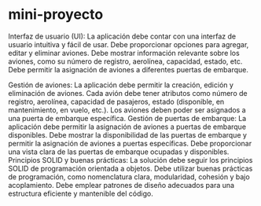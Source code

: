 # mini-proyecto
Interfaz de usuario (UI):
La aplicación debe contar con una interfaz de usuario intuitiva y fácil de usar.
Debe proporcionar opciones para agregar, editar y eliminar aviones.
Debe mostrar información relevante sobre los aviones, como su número de registro, aerolínea, capacidad, estado, etc.
Debe permitir la asignación de aviones a diferentes puertas de embarque.

Gestión de aviones:
La aplicación debe permitir la creación, edición y eliminación de aviones.
Cada avión debe tener atributos como número de registro, aerolínea, capacidad de pasajeros, estado (disponible, en mantenimiento, en vuelo, etc.).
Los aviones deben poder ser asignados a una puerta de embarque específica.
Gestión de puertas de embarque:
La aplicación debe permitir la asignación de aviones a puertas de embarque disponibles.
Debe mostrar la disponibilidad de las puertas de embarque y permitir la asignación de aviones a puertas específicas.
Debe proporcionar una vista clara de las puertas de embarque ocupadas y disponibles.
Principios SOLID y buenas prácticas:
La solución debe seguir los principios SOLID de programación orientada a objetos.
Debe utilizar buenas prácticas de programación, como nomenclatura clara, modularidad, cohesión y bajo acoplamiento.
Debe emplear patrones de diseño adecuados para una estructura eficiente y mantenible del código.
